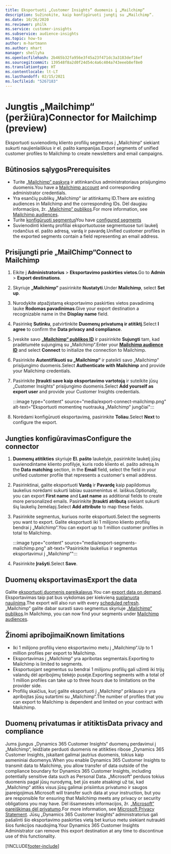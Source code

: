 ```yaml
---
title: Eksportuoti „Customer Insights“ duomenis į „Mailchimp“
description: Sužinokite, kaip konfigūruoti jungtį su „Mailchimp“.
ms.date: 10/26/2020
ms.reviewer: philk
ms.service: customer-insights
ms.subservice: audience-insights
ms.topic: how-to
author: m-hartmann
ms.author: mhart
manager: shellyha
ms.openlocfilehash: 2b465b32fa956e3f45a23f471dc3a3183def16ef
ms.sourcegitcommit: 139548f8a2d0f24d54c4a6c404a743eeeb8ef8e0
ms.translationtype: HT
ms.contentlocale: lt-LT
ms.lasthandoff: 02/15/2021
ms.locfileid: "5267183"
---
```

# <a name="connector-for-mailchimp-preview"></a><span data-ttu-id="b4561-103">Jungtis „Mailchimp“ (peržiūra)</span><span class="sxs-lookup"><span data-stu-id="b4561-103">Connector for Mailchimp (preview)</span></span>

<span data-ttu-id="b4561-104">Eksportuoti suvienodintų kliento profilių segmentus į „Mailchimp“ siekiant sukurti naujienlaiškius ir el. pašto kampanijas.</span><span class="sxs-lookup"><span data-stu-id="b4561-104">Export segments of unified customer profiles to Mailchimp to create newsletters and email campaigns.</span></span>

## <a name="prerequisites"></a><span data-ttu-id="b4561-105">Būtinosios sąlygos</span><span class="sxs-lookup"><span data-stu-id="b4561-105">Prerequisites</span></span>

-   <span data-ttu-id="b4561-106">Turite [„Mailchimp“ paskyrą](https://mailchimp.com/) ir atitinkančius administratoriaus prisijungimo duomenis.</span><span class="sxs-lookup"><span data-stu-id="b4561-106">You have a [Mailchimp account](https://mailchimp.com/) and corresponding administrator credentials.</span></span>
-   <span data-ttu-id="b4561-107">Yra esančių publikų „Mailchimp“ iar atitinkamų ID.</span><span class="sxs-lookup"><span data-stu-id="b4561-107">There are existing audiences in Mailchimp and the corresponding IDs.</span></span> <span data-ttu-id="b4561-108">Dėl daugiau informacijos, žr. [„Mailchimp“ publikos](https://mailchimp.com/help/create-audience/).</span><span class="sxs-lookup"><span data-stu-id="b4561-108">For more information, see [Mailchimp audiences](https://mailchimp.com/help/create-audience/).</span></span>
-   <span data-ttu-id="b4561-109">Turite [konfigūruoti segmentus](segments.md)</span><span class="sxs-lookup"><span data-stu-id="b4561-109">You have [configured segments](segments.md)</span></span>
-   <span data-ttu-id="b4561-110">Suvienodinti klientų profiliai eksportuotuose segmentuose turi laukelį rodančius el. pašto adresą, vardą ir pavardę.</span><span class="sxs-lookup"><span data-stu-id="b4561-110">Unified customer profiles in the exported segments contain a field representing an email address.</span></span>

## <a name="connect-to-mailchimp"></a><span data-ttu-id="b4561-111">Prisijungti prie „MailChimp“</span><span class="sxs-lookup"><span data-stu-id="b4561-111">Connect to Mailchimp</span></span>

1. <span data-ttu-id="b4561-112">Eikite į **Administratorius** > **Eksportavimo paskirties vietos**.</span><span class="sxs-lookup"><span data-stu-id="b4561-112">Go to **Admin** > **Export destinations**.</span></span>

1. <span data-ttu-id="b4561-113">Skyriuje **„Mailchimp“** pasirinkite **Nustatyti**.</span><span class="sxs-lookup"><span data-stu-id="b4561-113">Under **Mailchimp**, select **Set up**.</span></span>

1. <span data-ttu-id="b4561-114">Nurodykite atpažįstamą eksportavimo paskirties vietos pavadinimą lauke **Rodomas pavadinimas**.</span><span class="sxs-lookup"><span data-stu-id="b4561-114">Give your export destination a recognizable name in the **Display name** field.</span></span>

1. <span data-ttu-id="b4561-115">Pasirinkę **Sutinku**, patvirtinkite **Duomenų privatumą ir atitiktį**.</span><span class="sxs-lookup"><span data-stu-id="b4561-115">Select **I agree** to confirm the **Data privacy and compliance**.</span></span>

1. <span data-ttu-id="b4561-116">Įveskite savo **[„Mailchimp“ publikos ID](https://mailchimp.com/help/find-audience-id/)** ir pasirinkite **Sujungti** tam, kad pradėtumėte sujungimą su „Mailchimp“.</span><span class="sxs-lookup"><span data-stu-id="b4561-116">Enter your **[Mailchimp audience ID](https://mailchimp.com/help/find-audience-id/)** and select **Connect** to initialize the connection to Mailchimp.</span></span>

1. <span data-ttu-id="b4561-117">Pasirinkite **Autentifikuoti su „Mailchimp“** ir pateikti savo „Mailchimp“ prisijungimo duomenis.</span><span class="sxs-lookup"><span data-stu-id="b4561-117">Select **Authenticate with Mailchimp** and provide your Mailchimp credentials.</span></span>

1. <span data-ttu-id="b4561-118">Pasirinkite **Įtraukti save kaip eksportavimo vartotoją** ir suteikite jūsų „Customer Insights“ prisijungimo duomenis.</span><span class="sxs-lookup"><span data-stu-id="b4561-118">Select **Add yourself as export user** and provide your Customer Insights credentials.</span></span>

   :::image type="content" source="media/export-connect-mailchimp.png" alt-text="Eksportuoti momentinę nuotrauką „Mailchimp“ jungčiai":::

1. <span data-ttu-id="b4561-120">Norėdami konfigūruoti eksportavimą, pasirinkite **Toliau**.</span><span class="sxs-lookup"><span data-stu-id="b4561-120">Select **Next** to configure the export.</span></span>

## <a name="configure-the-connector"></a><span data-ttu-id="b4561-121">Jungties konfigūravimas</span><span class="sxs-lookup"><span data-stu-id="b4561-121">Configure the connector</span></span>

1. <span data-ttu-id="b4561-122">**Duomenų atitikties** skyriuje **El. pašto** laukelyje, pasirinkite laukelį jūsų suvienodintame kliento profilyje, kuris rodo kliento el. pašto adresą.</span><span class="sxs-lookup"><span data-stu-id="b4561-122">In the **Data matching** section, in the **Email** field, select the field in your unified customer profile that represents a customer's email address.</span></span> 

1. <span data-ttu-id="b4561-123">Pasirinktinai, galite eksportuoti **Vardą** ir **Pavardę** kaip papildomus laukelius norėdami sukurti labiau suasmenintus el. laiškus.</span><span class="sxs-lookup"><span data-stu-id="b4561-123">Optionally, you can export **First name** and **Last name** as additional fields to create more personalized emails.</span></span> <span data-ttu-id="b4561-124">Pasirinkite **Įtraukti atributą** siekiant sukurti šių laukelių žemėlapį.</span><span class="sxs-lookup"><span data-stu-id="b4561-124">Select **Add attribute** to map these fields.</span></span>

1. <span data-ttu-id="b4561-125">Pasirinkite segmentus, kuriuos norite eksportuoti.</span><span class="sxs-lookup"><span data-stu-id="b4561-125">Select the segments you want to export.</span></span> <span data-ttu-id="b4561-126">Galite eksportuoti iki 1 milijono kliento profilių bendrai į „Mailchimp“.</span><span class="sxs-lookup"><span data-stu-id="b4561-126">You can export up to 1 million customer profiles in total to Mailchimp.</span></span>

   :::image type="content" source="media/export-segments-mailchimp.png" alt-text="Pasirinkite laukelius ir segmentus eksportavimui į „Mailchimp“":::

1. <span data-ttu-id="b4561-128">Pasirinkite **Įrašyti**.</span><span class="sxs-lookup"><span data-stu-id="b4561-128">Select **Save**.</span></span>

## <a name="export-the-data"></a><span data-ttu-id="b4561-129">Duomenų eksportavimas</span><span class="sxs-lookup"><span data-stu-id="b4561-129">Export the data</span></span>

<span data-ttu-id="b4561-130">Galite [eksportuoti duomenis pareikalavus](export-destinations.md).</span><span class="sxs-lookup"><span data-stu-id="b4561-130">You can [export data on demand](export-destinations.md).</span></span> <span data-ttu-id="b4561-131">Eksportavimas taip pat bus vykdomas per kiekvieną [suplanuotą naujinimą](system.md#schedule-tab).</span><span class="sxs-lookup"><span data-stu-id="b4561-131">The export will also run with every [scheduled refresh](system.md#schedule-tab).</span></span> <span data-ttu-id="b4561-132">„Mailchimp“ galite dabar surasti savo segmentus skyriuje [„Mailchimp“ publikos](https://mailchimp.com/help/create-audience/).</span><span class="sxs-lookup"><span data-stu-id="b4561-132">In Mailchimp, you can now find your segments under [Mailchimp audiences](https://mailchimp.com/help/create-audience/).</span></span>

## <a name="known-limitations"></a><span data-ttu-id="b4561-133">Žinomi apribojimai</span><span class="sxs-lookup"><span data-stu-id="b4561-133">Known limitations</span></span>

- <span data-ttu-id="b4561-134">Iki 1 milijono profilių vieno eksportavimo metu į „Mailchimp“.</span><span class="sxs-lookup"><span data-stu-id="b4561-134">Up to 1 million profiles per export to Mailchimp.</span></span>
- <span data-ttu-id="b4561-135">Eksportavimas į „Mailchimp“ yra apribotas segmentais.</span><span class="sxs-lookup"><span data-stu-id="b4561-135">Exporting to Mailchimp is limited to segments.</span></span>
- <span data-ttu-id="b4561-136">Eksportuojant segmentus su bendrai 1 milijonu profilių gali užimti iki trijų valandų dėl apribojimų tiekėjo pusėje.</span><span class="sxs-lookup"><span data-stu-id="b4561-136">Exporting segments with a total of 1 million profiles can take up to three hours due to limitations on the provider side.</span></span> 
- <span data-ttu-id="b4561-137">Profilių skaičius, kurį galite eksportuoti į „Mailchimp“ priklauso ir yra apribojtas jūsų sutartimi su „Mailchimp“.</span><span class="sxs-lookup"><span data-stu-id="b4561-137">The number of profiles that you can export to Mailchimp is dependent and limited on your contract with Mailchimp.</span></span>

## <a name="data-privacy-and-compliance"></a><span data-ttu-id="b4561-138">Duomenų privatumas ir atitiktis</span><span class="sxs-lookup"><span data-stu-id="b4561-138">Data privacy and compliance</span></span>

<span data-ttu-id="b4561-139">Jums įjungus „Dynamics 365 Customer Insights“ duomenų perdavimui į „Mailchimp“, leidžiate perduoti duomenis ne atitikties ribose „Dynamics 365 Customer Insights, įskaitant galimai jautrius duomenis, tokius kaip asmeniniai duomenys.</span><span class="sxs-lookup"><span data-stu-id="b4561-139">When you enable Dynamics 365 Customer Insights to transmit data to Mailchimp, you allow transfer of data outside of the compliance boundary for Dynamics 365 Customer Insights, including potentially sensitive data such as Personal Data.</span></span> <span data-ttu-id="b4561-140">„Microsoft“ perduos tokius duomenis pagal jūsų nurodymą, bet jūs esate atsakingi už tai, kad „Mailchimp“ atitiks visus jūsų galimai prisiimtus privatumo ir saugos įpareigojimus.</span><span class="sxs-lookup"><span data-stu-id="b4561-140">Microsoft will transfer such data at your instruction, but you are responsible for ensuring that Mailchimp meets any privacy or security obligations you may have.</span></span> <span data-ttu-id="b4561-141">Dėl išsamesnės informacijos, žr. [„Microsoft“ pareiškimas dėl privatumo](https://go.microsoft.com/fwlink/?linkid=396732).</span><span class="sxs-lookup"><span data-stu-id="b4561-141">For more information, see [Microsoft Privacy Statement](https://go.microsoft.com/fwlink/?linkid=396732).</span></span>
<span data-ttu-id="b4561-142">Jūsų „Dynamics 365 Customer Insights“ administratorius gali pašalinti šio eksportavimo paskirties vietą bet kuriuo metu siekiant nutraukti šios funkcijos naudojimą.</span><span class="sxs-lookup"><span data-stu-id="b4561-142">Your Dynamics 365 Customer Insights Administrator can remove this export destination at any time to discontinue use of this functionality.</span></span>


[!INCLUDE[footer-include](../includes/footer-banner.md)]